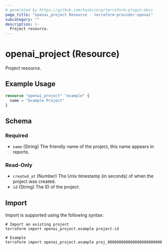 ```yaml
---
# generated by https://github.com/hashicorp/terraform-plugin-docs
page_title: "openai_project Resource - terraform-provider-openai"
subcategory: ""
description: |-
  Project resource.
---
```


# openai_project (Resource)

Project resource.

## Example Usage

```terraform
resource "openai_project" "example" {
  name = "Example Project"
}
```

<!-- schema generated by tfplugindocs -->
## Schema

### Required

- `name` (String) The friendly name of the project, this name appears in reports.

### Read-Only

- `created_at` (Number) The Unix timestamp (in seconds) of when the project was created.
- `id` (String) The ID of the project.

## Import

Import is supported using the following syntax:

```shell
# Import an existing project
terraform import openai_project.example project-id

# Example
terraform import openai_project.example proj_000000000000000000000000
```
